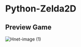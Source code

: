 # Python-Zelda2D

## Preview Game

![Hnet-image (1)](https://user-images.githubusercontent.com/71555085/152090951-cdf4db75-aca6-43fd-bc59-82a19336b335.gif)
